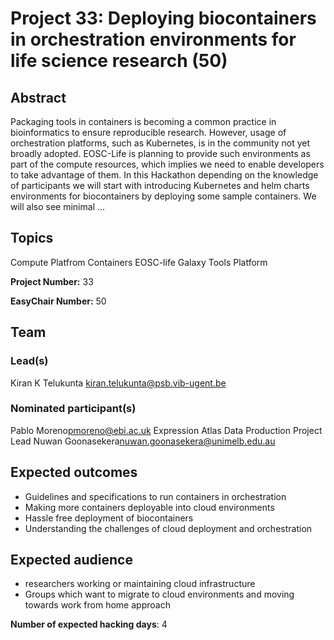 # Project 33: Deploying biocontainers in orchestration environments for life science research (50)

## Abstract

Packaging tools in containers is becoming a common practice in bioinformatics to ensure reproducible research. However, usage of orchestration platforms, such as Kubernetes, is in the community not yet broadly adopted. EOSC-Life is planning to provide such environments as part of the compute resources, which implies we need to enable developers to take advantage of them. In this Hackathon depending on the knowledge of participants we will start with introducing Kubernetes and helm charts environments for biocontainers by deploying some sample containers. We will also see minimal ...

## Topics

Compute Platfrom
 Containers
 EOSC-life
 Galaxy
 Tools Platform

**Project Number:** 33



**EasyChair Number:** 50

## Team

### Lead(s)

Kiran K Telukunta <kiran.telukunta@psb.vib-ugent.be>

### Nominated participant(s)

Pablo Moreno<pmoreno@ebi.ac.uk> Expression Atlas Data Production Project Lead
 Nuwan Goonasekera<nuwan.goonasekera@unimelb.edu.au>

## Expected outcomes

* Guidelines and specifications to run containers in orchestration
 * Making more containers deployable into cloud environments
 * Hassle free deployment of biocontainers
 * Understanding the challenges of cloud deployment and orchestration

## Expected audience

* researchers working or maintaining cloud infrastructure
 * Groups which want to migrate to cloud environments and moving towards work from home approach

**Number of expected hacking days**: 4

